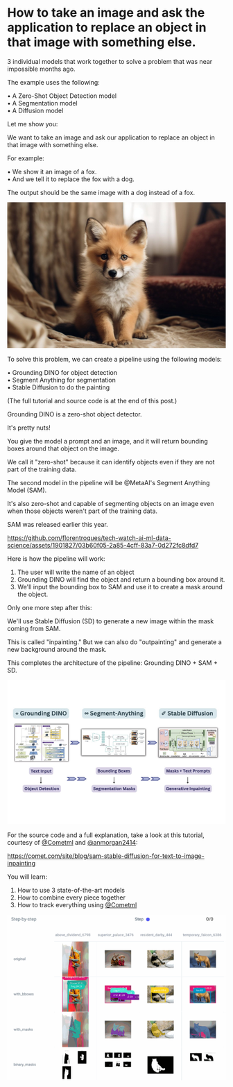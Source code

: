 # How to take an image and ask the application to replace an object in that image with something else.

3 individual models that work together to solve a problem that was near impossible months ago.  

The example uses the following:  

• A Zero-Shot Object Detection model  
• A Segmentation model  
• A Diffusion model  

Let me show you:

We want to take an image and ask our application to replace an object in that image with something else.  

For example:  

• We show it an image of a fox.  
• And we tell it to replace the fox with a dog.  

The output should be the same image with a dog instead of a fox.  

![Image of fox](img/fox.jpg)

To solve this problem, we can create a pipeline using the following models:  

• Grounding DINO for object detection  
• Segment Anything for segmentation  
• Stable Diffusion to do the painting  

(The full tutorial and source code is at the end of this post.)  

Grounding DINO is a zero-shot object detector.  

It's pretty nuts!  

You give the model a prompt and an image, and it will return bounding boxes around that object on the image.  

We call it "zero-shot" because it can identify objects even if they are not part of the training data.  

The second model in the pipeline will be @MetaAI's Segment Anything Model (SAM).  

It's also zero-shot and capable of segmenting objects on an image even when those objects weren't part of the training data.  

SAM was released earlier this year.  

https://github.com/florentroques/tech-watch-ai-ml-data-science/assets/1901827/03b60f05-2a85-4cff-83a7-0d272fc8dfd7

Here is how the pipeline will work:

1. The user will write the name of an object  
2. Grounding DINO will find the object and return a bounding box around it.  
3. We'll input the bounding box to SAM and use it to create a mask around the object.  

Only one more step after this:  

We'll use Stable Diffusion (SD) to generate a new image within the mask coming from SAM.  

This is called "inpainting." But we can also do "outpainting" and generate a new background around the mask.  

This completes the architecture of the pipeline: Grounding DINO + SAM + SD.  

![Grounding DINO to Segment Anything to Stable Diffusion](img/grounding-dino-to-segment-anything-to-stable-diffusion.png)

For the source code and a full explanation, take a look at this tutorial, courtesy of [@Cometml](https://twitter.com/Cometml) and [@anmorgan2414](https://twitter.com/anmorgan2414):

https://comet.com/site/blog/sam-stable-diffusion-for-text-to-image-inpainting

You will learn:  

1. How to use 3 state-of-the-art models  
2. How to combine every piece together  
3. How to track everything using [@Cometml](https://twitter.com/Cometml)

![Step by step dashboard](img/step_by_step_dashboard.gif)

  


